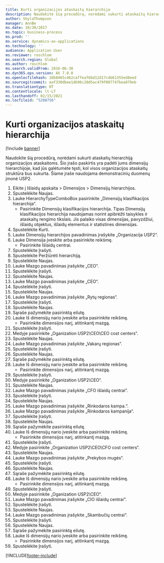 ```yaml
---
title: Kurti organizacijos ataskaitų hierarchija
description: Naudokite šią procedūrą, norėdami sukurti ataskaitų hierarchiją organizacijos ataskaitoms.
author: ShylaThompson
manager: AnnBe
ms.date: 10/30/2017
ms.topic: business-process
ms.prod: ''
ms.service: dynamics-ax-applications
ms.technology: ''
audience: Application User
ms.reviewer: roschlom
ms.search.region: Global
ms.author: roschlom
ms.search.validFrom: 2016-06-30
ms.dyn365.ops.version: AX 7.0.0
ms.openlocfilehash: 3db8465c462caffeaf6bd12d17c4b61355ed8eed
ms.sourcegitcommit: eaf330dbee1db96c20d5ac479f007747bea079eb
ms.translationtype: HT
ms.contentlocale: lt-LT
ms.lasthandoff: 02/15/2021
ms.locfileid: "5208756"
---
```

# <a name="create-an-organization-report-hierarchy"></a>Kurti organizacijos ataskaitų hierarchija

[!include [banner](../../includes/banner.md)]

Naudokite šią procedūrą, norėdami sukurti ataskaitų hierarchiją organizacijos ataskaitoms. Šio įrašo paskirtis yra padėti jums dimensijų hierarchijoje, kad jūs galėtumėte tęsti, kol visos organizacijos ataskaitų struktūra bus sukurta. Šiame įraše naudojama demonstracinių duomenų įmonė USP2.

1. Eikite į Išlaidų apskaita > Dimensijos > Dimensijų hierarchijos.
2. Spustelėkite Naujas.
3. Lauke HierarchyTypeComboBox pasirinkite „Dimensijų klasifikacijos hierarchija“.
    * Pasirinkite Dimensijų klasifikacijos hierarchija. Tipas Dimensijų klasifikacijos hierarchija naudojamas norint apibrėžti taisykles ir ataskaitų rengimo tikslais. Jis palaiko visas dimensijas, pavyzdžiui, išlaidų objektus, išlaidų elementus ir statistines dimensijas.  
4. Spustelėkite Kurti.
5. Lauke Dimensijų hierarchijos pavadinimas įrašykite „Organizacija USP2“.
6. Lauke Dimensija įveskite arba pasirinkite reikšmę.
    * Pasirinkite Išlaidų centrai.  
7. Spustelėkite Įrašyti.
8. Spustelėkite Peržiūrėti hierarchiją.
9. Spustelėkite Naujas.
10. Lauke Mazgo pavadinimas įrašykite „CEO“.
11. Spustelėkite Įrašyti.
12. Spustelėkite Naujas.
13. Lauke Mazgo pavadinimas įrašykite „CEO“.
14. Spustelėkite Įrašyti.
15. Spustelėkite Naujas.
16. Lauke Mazgo pavadinimas įrašykite „Rytų regionas“.
17. Spustelėkite Įrašyti.
18. Spustelėkite Naujas.
19. Sąraše pažymėkite pasirinktą eilutę.
20. Lauke Iš dimensijų nario įveskite arba pasirinkite reikšmę.
    * Pasirinkite dimensijos narį, atitinkantį mazgą.  
21. Spustelėkite Įrašyti.
22. Medyje pasirinkite „Oganization USP2\CEO\CEO cost centers“.
23. Spustelėkite Naujas.
24. Lauke Mazgo pavadinimas įrašykite „Vakarų regionas“.
25. Spustelėkite Įrašyti.
26. Spustelėkite Naujas.
27. Sąraše pažymėkite pasirinktą eilutę.
28. Lauke Iš dimensijų nario įveskite arba pasirinkite reikšmę.
    * Pasirinkite dimensijos narį, atitinkantį mazgą.  
29. Spustelėkite Įrašyti.
30. Medyje pasirinkite „Oganization USP2\CEO“.
31. Spustelėkite Naujas.
32. Lauke Mazgo pavadinimas įrašykite „CFO išlaidų centrai“.
33. Spustelėkite Įrašyti.
34. Spustelėkite Naujas.
35. Lauke Mazgo pavadinimas įrašykite „Rinkodaros kampa.“.
36. Lauke Mazgo pavadinimas įrašykite „Rinkodaros kampanija“.
37. Spustelėkite Įrašyti.
38. Spustelėkite Naujas.
39. Sąraše pažymėkite pasirinktą eilutę.
40. Lauke Iš dimensijų nario įveskite arba pasirinkite reikšmę.
    * Pasirinkite dimensijos narį, atitinkantį mazgą.  
41. Spustelėkite Įrašyti.
42. Medyje pasirinkite „Organization USP2\CEO\CFO cost centers“.
43. Spustelėkite Naujas.
44. Lauke Mazgo pavadinimas įrašykite „Prekybos mugės“.
45. Spustelėkite Įrašyti.
46. Spustelėkite Naujas.
47. Sąraše pažymėkite pasirinktą eilutę.
48. Lauke Iš dimensijų nario įveskite arba pasirinkite reikšmę.
    * Pasirinkite dimensijos narį, atitinkantį mazgą.  
49. Spustelėkite Įrašyti.
50. Medyje pasirinkite „Oganization USP2\CEO“.
51. Lauke Mazgo pavadinimas įrašykite „CIO išlaidų centrai“.
52. Spustelėkite Įrašyti.
53. Spustelėkite Naujas.
54. Lauke Mazgo pavadinimas įrašykite „Skambučių centrai“.
55. Spustelėkite Įrašyti.
56. Spustelėkite Naujas.
57. Sąraše pažymėkite pasirinktą eilutę.
58. Lauke Iš dimensijų nario įveskite arba pasirinkite reikšmę.
    * Pasirinkite dimensijos narį, atitinkantį mazgą.  
59. Spustelėkite Įrašyti.



[!INCLUDE[footer-include](../../../includes/footer-banner.md)]